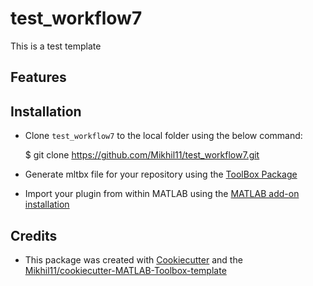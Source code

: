 # test_workflow7

This is a test template

## Features
<!-- include ./test_workflow7/dependent.md -->

## Installation
* Clone `test_workflow7` to the local folder using the below command:

    $ git clone https://github.com/Mikhil11/test_workflow7.git
    
* Generate mltbx file for your repository using the [ToolBox Package][5]
* Import your plugin from within MATLAB using the [MATLAB add-on installation][4]


## Credits
* This package was created with [Cookiecutter](https://github.com/audreyr/cookiecutter) and the [Mikhil11/cookiecutter-MATLAB-Toolbox-template](https://github.com/Mikhil11/cookiecutter-MATLAB-Toolbox-template)

[4]: https://in.mathworks.com/help/matlab/ref/matlab.addons.install.html
[5]: https://in.mathworks.com/help/matlab/matlab_prog/create-and-share-custom-matlab-toolboxes.html
